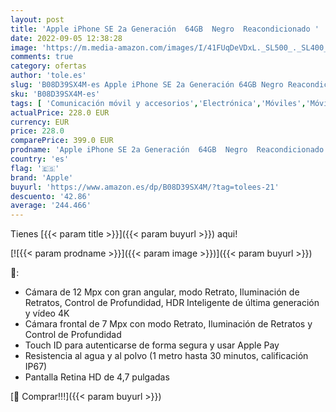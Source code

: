 ```yaml
---
layout: post
title: 'Apple iPhone SE 2a Generación  64GB  Negro  Reacondicionado '
date: 2022-09-05 12:38:28
image: 'https://m.media-amazon.com/images/I/41FUqDeVDxL._SL500_._SL400_.jpg'
comments: true
category: ofertas
author: 'tole.es'
slug: 'B08D39SX4M-es Apple iPhone SE 2a Generación 64GB Negro Reacondicionado'
sku: 'B08D39SX4M-es'
tags: [ 'Comunicación móvil y accesorios','Electrónica','Móviles','Móviles y smartphones libres','apple','iphone','🇪🇸', ]
actualPrice: 228.0 EUR
currency: EUR
price: 228.0
comparePrice: 399.0 EUR
prodname: 'Apple iPhone SE 2a Generación  64GB  Negro  Reacondicionado '
country: 'es'
flag: '🇪🇸'
brand: 'Apple'
buyurl: 'https://www.amazon.es/dp/B08D39SX4M/?tag=tolees-21'
descuento: '42.86'
average: '244.466'
---
```


Tienes [{{< param title >}}]({{< param buyurl >}}) aqui!

[![{{< param prodname >}}]({{< param image >}})]({{< param buyurl >}})

🔎:

- Cámara de 12 Mpx con gran angular, modo Retrato, Iluminación de Retratos, Control de Profundidad, HDR Inteligente de última generación y vídeo 4K
- Cámara frontal de 7 Mpx con modo Retrato, Iluminación de Retratos y Control de Profundidad
- Touch ID para autenticarse de forma segura y usar Apple Pay
- Resistencia al agua y al polvo (1 metro hasta 30 minutos, calificación IP67)
- Pantalla Retina HD de 4,7 pulgadas

[🛒 Comprar!!!]({{< param buyurl >}})
